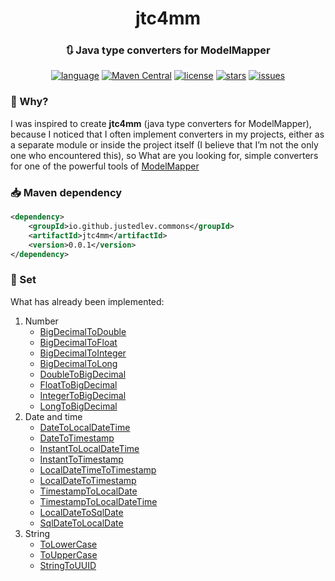 <div id="header" align="center">
    <h1>jtc4mm</h1>
    <h3>🔃 Java type converters for ModelMapper</h3>
</div>

<div id="badges" align="center">

[![language](https://img.shields.io/badge/Java%2011-e6892e?logo=openjdk)](https://github.com/justedlev/jtc4mm)
[![Maven Central](https://img.shields.io/maven-central/v/io.github.justedlev.commons/jtc4mm?logo=apachemaven&label=jtc4mm)](https://central.sonatype.com/search?q=io.justedlev.commons.jtc4mm)
[![license](https://img.shields.io/github/license/justedlev/jtc4mm)](https://www.apache.org/licenses/LICENSE-2.0.txt)
[![stars](https://img.shields.io/github/stars/justedlev/jtc4mm)](https://github.com/Justedlev/jtc4mm/star)
[![issues](https://img.shields.io/github/issues/justedlev/jtc4mm)](https://github.com/Justedlev/jtc4mm/issues)

</div>

### 🤔 Why?

I was inspired to create __jtc4mm__ (java type converters for ModelMapper), 
because I noticed that I often implement converters in my projects, 
either as a separate module or inside the project itself 
(I believe that I’m not the only one who encountered this), 
so What are you looking for, simple converters for one of the powerful tools of 
[ModelMapper](https://modelmapper.org/)

### 📥 Maven dependency

```xml
<dependency>
    <groupId>io.github.justedlev.commons</groupId>
    <artifactId>jtc4mm</artifactId>
    <version>0.0.1</version>
</dependency>
```

### 🧾 Set

What has already been implemented:

1. Number
   - [BigDecimalToDouble](src/main/java/io/justedlev/commons/jtc4mm/BigDecimalToDouble.java)
   - [BigDecimalToFloat](src/main/java/io/justedlev/commons/jtc4mm/BigDecimalToFloat.java)
   - [BigDecimalToInteger](src/main/java/io/justedlev/commons/jtc4mm/BigDecimalToInteger.java)
   - [BigDecimalToLong](src/main/java/io/justedlev/commons/jtc4mm/BigDecimalToLong.java)
   - [DoubleToBigDecimal](src/main/java/io/justedlev/commons/jtc4mm/DoubleToBigDecimal.java)
   - [FloatToBigDecimal](src/main/java/io/justedlev/commons/jtc4mm/FloatToBigDecimal.java)
   - [IntegerToBigDecimal](src/main/java/io/justedlev/commons/jtc4mm/IntegerToBigDecimal.java)
   - [LongToBigDecimal](src/main/java/io/justedlev/commons/jtc4mm/LongToBigDecimal.java)
2. Date and time
   - [DateToLocalDateTime](src/main/java/io/justedlev/commons/jtc4mm/DateToLocalDateTime.java)
   - [DateToTimestamp](src/main/java/io/justedlev/commons/jtc4mm/DateToTimestamp.java)
   - [InstantToLocalDateTime](src/main/java/io/justedlev/commons/jtc4mm/InstantToLocalDateTime.java)
   - [InstantToTimestamp](src/main/java/io/justedlev/commons/jtc4mm/InstantToTimestamp.java)
   - [LocalDateTimeToTimestamp](src/main/java/io/justedlev/commons/jtc4mm/LocalDateTimeToTimestamp.java)
   - [LocalDateToTimestamp](src/main/java/io/justedlev/commons/jtc4mm/LocalDateToTimestamp.java)
   - [TimestampToLocalDate](src/main/java/io/justedlev/commons/jtc4mm/TimestampToLocalDate.java)
   - [TimestampToLocalDateTime](src/main/java/io/justedlev/commons/jtc4mm/TimestampToLocalDateTime.java)
   - [LocalDateToSqlDate](src/main/java/io/justedlev/commons/jtc4mm/LocalDateToSqlDate.java)
   - [SqlDateToLocalDate](src/main/java/io/justedlev/commons/jtc4mm/SqlDateToLocalDate.java)
3. String
   - [ToLowerCase](src/main/java/io/justedlev/commons/jtc4mm/ToLowerCase.java)
   - [ToUpperCase](src/main/java/io/justedlev/commons/jtc4mm/ToUpperCase.java)
   - [StringToUUID](src/main/java/io/justedlev/commons/jtc4mm/StringToUUID.java)
